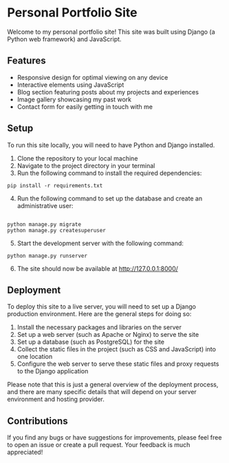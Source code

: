 # Personal Portfolio Site

Welcome to my personal portfolio site! This site was built using Django (a Python web framework) and JavaScript.

## Features

- Responsive design for optimal viewing on any device
- Interactive elements using JavaScript
- Blog section featuring posts about my projects and experiences
- Image gallery showcasing my past work
- Contact form for easily getting in touch with me

## Setup

To run this site locally, you will need to have Python and Django installed.

1. Clone the repository to your local machine
2. Navigate to the project directory in your terminal
3. Run the following command to install the required dependencies:

`pip install -r requirements.txt`

4. Run the following command to set up the database and create an administrative user:

``` 

python manage.py migrate
python manage.py createsuperuser
```

5. Start the development server with the following command:

`python manage.py runserver`

6. The site should now be available at http://127.0.0.1:8000/

## Deployment

To deploy this site to a live server, you will need to set up a Django production environment. Here are the general steps for doing so:

1. Install the necessary packages and libraries on the server
2. Set up a web server (such as Apache or Nginx) to serve the site
3. Set up a database (such as PostgreSQL) for the site
4. Collect the static files in the project (such as CSS and JavaScript) into one location
5. Configure the web server to serve these static files and proxy requests to the Django application

Please note that this is just a general overview of the deployment process, and there are many specific details that will depend on your server environment and hosting provider.

## Contributions

If you find any bugs or have suggestions for improvements, please feel free to open an issue or create a pull request. Your feedback is much appreciated!
